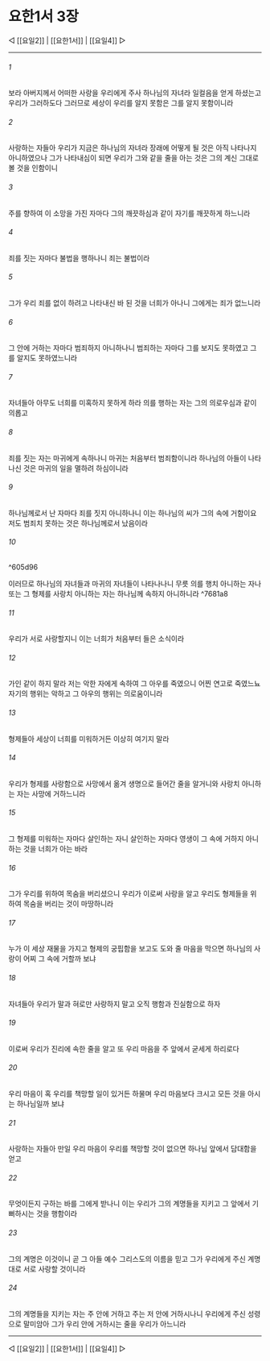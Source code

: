 # 요한1서 3장

◁ [[요일2]] | [[요한1서]] | [[요일4]] ▷
***

###### 1
보라 아버지께서 어떠한 사랑을 우리에게 주사 하나님의 자녀라 일컬음을 얻게 하셨는고 우리가 그러하도다 그러므로 세상이 우리를 알지 못함은 그를 알지 못함이니라

###### 2
사랑하는 자들아 우리가 지금은 하나님의 자녀라 장래에 어떻게 될 것은 아직 나타나지 아니하였으나 그가 나타내심이 되면 우리가 그와 같을 줄을 아는 것은 그의 계신 그대로 볼 것을 인함이니

###### 3
주를 향하여 이 소망을 가진 자마다 그의 깨끗하심과 같이 자기를 깨끗하게 하느니라

###### 4
죄를 짓는 자마다 불법을 행하나니 죄는 불법이라

###### 5
그가 우리 죄를 없이 하려고 나타내신 바 된 것을 너희가 아나니 그에게는 죄가 없느니라

###### 6
그 안에 거하는 자마다 범죄하지 아니하나니 범죄하는 자마다 그를 보지도 못하였고 그를 알지도 못하였느니라

###### 7
자녀들아 아무도 너희를 미혹하지 못하게 하라 의를 행하는 자는 그의 의로우심과 같이 의롭고

###### 8
죄를 짓는 자는 마귀에게 속하나니 마귀는 처음부터 범죄함이니라 하나님의 아들이 나타나신 것은 마귀의 일을 멸하려 하심이니라

###### 9
하나님께로서 난 자마다 죄를 짓지 아니하나니 이는 하나님의 씨가 그의 속에 거함이요 저도 범죄치 못하는 것은 하나님께로서 났음이라

###### 10

^605d96

이러므로 하나님의 자녀들과 마귀의 자녀들이 나타나나니 무릇 의를 행치 아니하는 자나 또는 그 형제를 사랑치 아니하는 자는 하나님께 속하지 아니하니라 ^7681a8

###### 11
우리가 서로 사랑할지니 이는 너희가 처음부터 들은 소식이라

###### 12
가인 같이 하지 말라 저는 악한 자에게 속하여 그 아우를 죽였으니 어찐 연고로 죽였느뇨 자기의 행위는 악하고 그 아우의 행위는 의로움이니라

###### 13
형제들아 세상이 너희를 미워하거든 이상히 여기지 말라

###### 14
우리가 형제를 사랑함으로 사망에서 옮겨 생명으로 들어간 줄을 알거니와 사랑치 아니하는 자는 사망에 거하느니라

###### 15
그 형제를 미워하는 자마다 살인하는 자니 살인하는 자마다 영생이 그 속에 거하지 아니하는 것을 너희가 아는 바라

###### 16
그가 우리를 위하여 목숨을 버리셨으니 우리가 이로써 사랑을 알고 우리도 형제들을 위하여 목숨을 버리는 것이 마땅하니라

###### 17
누가 이 세상 재물을 가지고 형제의 궁핍함을 보고도 도와 줄 마음을 막으면 하나님의 사랑이 어찌 그 속에 거할까 보냐

###### 18
자녀들아 우리가 말과 혀로만 사랑하지 말고 오직 행함과 진실함으로 하자

###### 19
이로써 우리가 진리에 속한 줄을 알고 또 우리 마음을 주 앞에서 굳세게 하리로다

###### 20
우리 마음이 혹 우리를 책망할 일이 있거든 하물며 우리 마음보다 크시고 모든 것을 아시는 하나님일까 보냐

###### 21
사랑하는 자들아 만일 우리 마음이 우리를 책망할 것이 없으면 하나님 앞에서 담대함을 얻고

###### 22
무엇이든지 구하는 바를 그에게 받나니 이는 우리가 그의 계명들을 지키고 그 앞에서 기뻐하시는 것을 행함이라

###### 23
그의 계명은 이것이니 곧 그 아들 예수 그리스도의 이름을 믿고 그가 우리에게 주신 계명대로 서로 사랑할 것이니라

###### 24
그의 계명들을 지키는 자는 주 안에 거하고 주는 저 안에 거하시나니 우리에게 주신 성령으로 말미암아 그가 우리 안에 거하시는 줄을 우리가 아느니라

***
◁ [[요일2]] | [[요한1서]] | [[요일4]] ▷